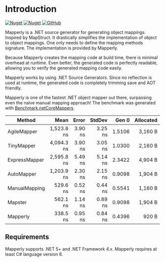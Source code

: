 # Introduction

[![Nuget](https://img.shields.io/nuget/v/Riok.Mapperly?style=flat-square)](https://www.nuget.org/packages/Riok.Mapperly/)
[![Nuget](https://img.shields.io/nuget/vpre/Riok.Mapperly?style=flat-square)](https://www.nuget.org/packages/Riok.Mapperly/)
[![GitHub](https://img.shields.io/github/license/riok/mapperly?style=flat-square)](https://github.com/riok/mapperly/blob/main/LICENSE)

Mapperly is a .NET source generator for generating object mappings. Inspired by MapStruct.
It drastically simplifies the implementation of object to object mappings.
One only needs to define the mapping methods signature. The implementation is provided by Mapperly.

Because Mapperly creates the mapping code at build time, there is minimal overhead at runtime.
Even better, the generated code is perfectly readable, allowing you to verify the generated mapping code easily.

Mapperly works by using .NET Source Generators.
Since no reflection is used at runtime, the generated code is completely trimming save and AOT friendly.

Mapperly is one of the fastest .NET object mapper out there, surpassing even the naive manual mapping approach!
The benchmark was generated with [Benchmark.netCoreMappers](https://github.com/mjebrahimi/Benchmark.netCoreMappers).

| Method        |       Mean |   Error |  StdDev |  Gen 0 | Allocated |
| ------------- | ---------: | ------: | ------: | -----: | --------: |
| AgileMapper   | 1,523.8 ns | 3.90 ns | 3.25 ns | 1.5106 |   3,160 B |
| TinyMapper    | 4,094.3 ns | 3.90 ns | 3.05 ns | 1.0300 |   2,160 B |
| ExpressMapper | 2,595.8 ns | 5.49 ns | 5.14 ns | 2.3422 |   4,904 B |
| AutoMapper    | 1,203.9 ns | 2.30 ns | 2.15 ns | 0.9098 |   1,904 B |
| ManualMapping |   529.6 ns | 0.52 ns | 0.44 ns | 0.5541 |   1,160 B |
| Mapster       |   562.1 ns | 1.14 ns | 0.89 ns | 0.9098 |   1,904 B |
| Mapperly      |   338.5 ns | 0.95 ns | 0.84 ns | 0.4396 |     920 B |

## Requirements

Mapperly supports .NET 5+ and .NET Framework 4.x.
Mapperly requires at least C# language version 8.
